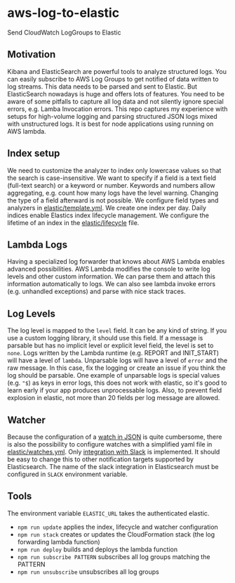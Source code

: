 # aws-log-to-elastic

Send CloudWatch LogGroups to Elastic

## Motivation

Kibana and ElasticSearch are powerful tools to analyze structured logs.
You can easily subscribe to AWS Log Groups to get notified of data
written to log streams. This data needs to be parsed and sent to Elastic.
But ElasticSearch nowadays is huge and offers lots of features.
You need to be aware of some pitfalls to capture all log data
and not silently ignore special errors, e.g. Lamba Invocation errors.
This repo captures my experience with setups for high-volume logging
and parsing structured JSON logs mixed with unstructured logs.
It is best for node applications using running on AWS lambda.

## Index setup

We need to customize the analyzer to index only lowercase values so that
the search is case-insensitive. We want to specify if a field is a
text field (full-text search) or a keyword or number. Keywords and
numbers allow aggregating, e.g. count how many logs have the level warning.
Changing the type of a field afterward is not possible.
We configure field types and analyzers in [elastic/template.yml](elastic/template.yml).
We create one index per day. Daily indices enable Elastics
index lifecycle management. We configure the lifetime of an index
in the [elastic/lifecycle](elastice/lifecycle.yml) file.

## Lambda Logs

Having a specialized log forwarder that knows about AWS Lambda enables
advanced possibilities. AWS Lambda modifies the console to write log levels
and other custom information. We can parse them and attach this information
automatically to logs. We can also see lambda invoke errors (e.g. unhandled exceptions)
and parse with nice stack traces.

## Log Levels

The log level is mapped to the `level` field. It can be any kind of string.
If you use a custom logging library, it should use this field.
If a message is parsable but has no implicit level
or explicit level field, the level is set to `none`.
Logs written by the Lambda runtime (e.g. REPORT and INIT_START) will have a level of `lambda`.
Unparsable logs will have a level of `error` and the raw message.
In this case, fix the logging or create an issue if you think the log should be parsable.
One example of unparsable logs is special values (e.g. `"$`) as keys in error logs,
this does not work with elastic, so it's good to learn early if your app produces unprocessable logs.
Also, to prevent field explosion in elastic, not more than 20 fields per log message are allowed.

## Watcher

Because the configuration of a [watch in JSON](https://www.elastic.co/guide/en/elasticsearch/reference/current/watcher-api-put-watch.html)
is quite cumbersome, there is also the possibility to configure watches with
a simplified yaml file in [elastic/watches.yml](elastic/watches.yml).
Only [integration with Slack](https://www.elastic.co/guide/en/elasticsearch/reference/8.0/actions-slack.html#configuring-slack)
is implemented. It should be easy to change this
to other notification targets supported by Elasticsearch. The name of the slack
integration in Elasticsearch must be configured in `SLACK` environment variable.

## Tools

The environment variable `ELASTIC_URL` takes the authenticated elastic.

- `npm run update` applies the index, lifecycle and watcher configuration
- `npm run stack` creates or updates the CloudFormation stack (the log forwarding lambda function)
- `npm run deploy` builds and deploys the lambda function
- `npm run subscribe PATTERN` subscribes all log groups matching the PATTERN
- `npm run unsubscribe` unsubscribes all log groups
